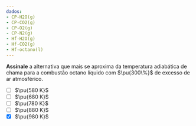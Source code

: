```yaml
---
dados:
- CP-H2O(g)
- CP-CO2(g)
- CP-O2(g)
- CP-N2(g)
- Hf-H2O(g)
- Hf-CO2(g)
- Hf-octano(l)
---
```

**Assinale** a alternativa que mais se aproxima da temperatura adiabática de chama para a combustão octano líquido com $\pu{300\%}$ de excesso de ar atmosférico.

- [ ] $\pu{580 K}$
- [ ] $\pu{680 K}$
- [ ] $\pu{780 K}$
- [ ] $\pu{880 K}$
- [x] $\pu{980 K}$